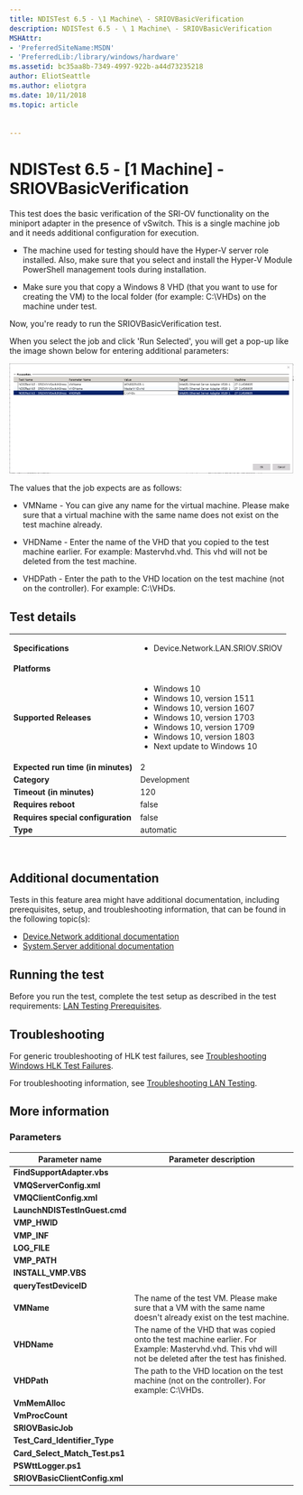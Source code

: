 ```yaml
---
title: NDISTest 6.5 - \1 Machine\ - SRIOVBasicVerification
description: NDISTest 6.5 - \ 1 Machine\ - SRIOVBasicVerification
MSHAttr:
- 'PreferredSiteName:MSDN'
- 'PreferredLib:/library/windows/hardware'
ms.assetid: bc35aa8b-7349-4997-922b-a44d73235218
author: EliotSeattle
ms.author: eliotgra
ms.date: 10/11/2018
ms.topic: article


---
```


# NDISTest 6.5 - \[1 Machine\] - SRIOVBasicVerification


This test does the basic verification of the SRI-OV functionality on the miniport adapter in the presence of vSwitch. This is a single machine job and it needs additional configuration for execution.

-   The machine used for testing should have the Hyper-V server role installed. Also, make sure that you select and install the Hyper-V Module PowerShell management tools during installation.

-   Make sure you that copy a Windows 8 VHD (that you want to use for creating the VM) to the local folder (for example: C:\\VHDs) on the machine under test.

Now, you're ready to run the SRIOVBasicVerification test.

When you select the job and click 'Run Selected', you will get a pop-up like the image shown below for entering additional parameters:

![enter parameters](images/hck-win8-lan-ndistest-sriovbasicverification.png)

The values that the job expects are as follows:

-   VMName - You can give any name for the virtual machine. Please make sure that a virtual machine with the same name does not exist on the test machine already.

-   VHDName - Enter the name of the VHD that you copied to the test machine earlier. For example: Mastervhd.vhd. This vhd will not be deleted from the test machine.

-   VHDPath - Enter the path to the VHD location on the test machine (not on the controller). For example: C:\\VHDs.

## Test details
|||
|---|---|
| **Specifications**  | <ul><li>Device.Network.LAN.SRIOV.SRIOV</li></ul> |  
| **Platforms**   | <ul></ul> |
| **Supported Releases** | <ul><li>Windows 10</li><li>Windows 10, version 1511</li><li>Windows 10, version 1607</li><li>Windows 10, version 1703</li><li>Windows 10, version 1709</li><li>Windows 10, version 1803</li><li>Next update to Windows 10</li></ul> |
|**Expected run time (in minutes)**| 2 |
|**Category**| Development |
|**Timeout (in minutes)**| 120 |
|**Requires reboot**| false |
|**Requires special configuration**| false |
|**Type**| automatic |

 

## <span id="Additional_documentation"></span><span id="additional_documentation"></span><span id="ADDITIONAL_DOCUMENTATION"></span>Additional documentation


Tests in this feature area might have additional documentation, including prerequisites, setup, and troubleshooting information, that can be found in the following topic\(s\):
- [Device.Network additional documentation](device-network-additional-documentation.md)
- [System.Server additional documentation](system-server-additional-documentation.md)

## <span id="Running_the_test"></span><span id="running_the_test"></span><span id="RUNNING_THE_TEST"></span>Running the test


Before you run the test, complete the test setup as described in the test requirements: [LAN Testing Prerequisites](lan-testing-prerequisites.md).

## <span id="Troubleshooting"></span><span id="troubleshooting"></span><span id="TROUBLESHOOTING"></span>Troubleshooting


For generic troubleshooting of HLK test failures, see [Troubleshooting Windows HLK Test Failures](..\user\troubleshooting-windows-hlk-test-failures.md).

For troubleshooting information, see [Troubleshooting LAN Testing](troubleshooting-lan-testing.md).

## <span id="More_information"></span><span id="more_information"></span><span id="MORE_INFORMATION"></span>More information


### <span id="Parameters"></span><span id="parameters"></span><span id="PARAMETERS"></span>Parameters

| Parameter name                    | Parameter description                                                                                                                                    |
|-----------------------------------|----------------------------------------------------------------------------------------------------------------------------------------------------------|
| **FindSupportAdapter.vbs**        |                                                                                                                                                          |
| **VMQServerConfig.xml**           |                                                                                                                                                          |
| **VMQClientConfig.xml**           |                                                                                                                                                          |
| **LaunchNDISTestInGuest.cmd**     |                                                                                                                                                          |
| **VMP\_HWID**                     |                                                                                                                                                          |
| **VMP\_INF**                      |                                                                                                                                                          |
| **LOG\_FILE**                     |                                                                                                                                                          |
| **VMP\_PATH**                     |                                                                                                                                                          |
| **INSTALL\_VMP.VBS**              |                                                                                                                                                          |
| **queryTestDeviceID**             |                                                                                                                                                          |
| **VMName**                        | The name of the test VM. Please make sure that a VM with the same name doesn't already exist on the test machine.                                        |
| **VHDName**                       | The name of the VHD that was copied onto the test machine earlier. For Example: Mastervhd.vhd. This vhd will not be deleted after the test has finished. |
| **VHDPath**                       | The path to the VHD location on the test machine (not on the controller). For example: C:\\VHDs.                                                         |
| **VmMemAlloc**                    |                                                                                                                                                          |
| **VmProcCount**                   |                                                                                                                                                          |
| **SRIOVBasicJob**                 |                                                                                                                                                          |
| **Test\_Card\_Identifier\_Type**  |                                                                                                                                                          |
| **Card\_Select\_Match\_Test.ps1** |                                                                                                                                                          |
| **PSWttLogger.ps1**               |                                                                                                                                                          |
| **SRIOVBasicClientConfig.xml**    |                                                                                                                                                          |

 

 

 






